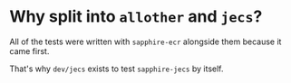 # Why split into `allother` and `jecs`?
All of the tests were written with `sapphire-ecr` alongside them because it came first.

That's why `dev/jecs` exists to test `sapphire-jecs` by itself.
